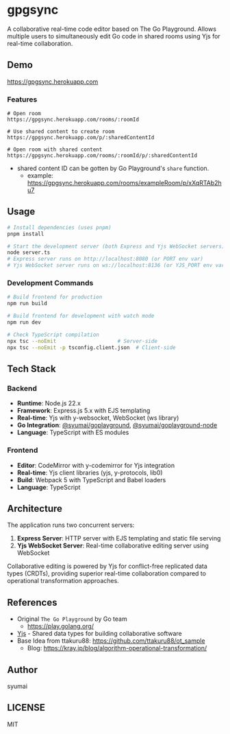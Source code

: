 # gpgsync

A collaborative real-time code editor based on The Go Playground. Allows multiple users to simultaneously edit Go code in shared rooms using Yjs for real-time collaboration.

## Demo

https://gpgsync.herokuapp.com

### Features

```console
# Open room
https://gpgsync.herokuapp.com/rooms/:roomId

# Use shared content to create room
https://gpgsync.herokuapp.com/p/:sharedContentId

# Open room with shared content
https://gpgsync.herokuapp.com/rooms/:roomId/p/:sharedContentId
```

* shared content ID can be gotten by Go Playground's `share` function.
  - example: https://gpgsync.herokuapp.com/rooms/exampleRoom/p/xXqRTAb2hu7

## Usage

```bash
# Install dependencies (uses pnpm)
pnpm install

# Start the development server (both Express and Yjs WebSocket servers)
node server.ts
# Express server runs on http://localhost:8080 (or PORT env var)
# Yjs WebSocket server runs on ws://localhost:8136 (or YJS_PORT env var)
```

### Development Commands

```bash
# Build frontend for production
npm run build

# Build frontend for development with watch mode
npm run dev

# Check TypeScript compilation
npx tsc --noEmit                    # Server-side
npx tsc --noEmit -p tsconfig.client.json  # Client-side
```

## Tech Stack

### Backend
* **Runtime**: Node.js 22.x
* **Framework**: Express.js 5.x with EJS templating
* **Real-time**: Yjs with y-websocket, WebSocket (ws library)
* **Go Integration**: [@syumai/goplayground](https://github.com/syumai/goplayground-js), [@syumai/goplayground-node](https://www.npmjs.com/package/@syumai/goplayground-node)
* **Language**: TypeScript with ES modules

### Frontend
* **Editor**: CodeMirror with y-codemirror for Yjs integration
* **Real-time**: Yjs client libraries (yjs, y-protocols, lib0)
* **Build**: Webpack 5 with TypeScript and Babel loaders
* **Language**: TypeScript

## Architecture

The application runs two concurrent servers:

1. **Express Server**: HTTP server with EJS templating and static file serving
2. **Yjs WebSocket Server**: Real-time collaborative editing server using WebSocket

Collaborative editing is powered by Yjs for conflict-free replicated data types (CRDTs), providing superior real-time collaboration compared to operational transformation approaches.

## References

* Original `The Go Playground` by Go team
  - https://play.golang.org/
* [Yjs](https://github.com/yjs/yjs) - Shared data types for building collaborative software
* Base Idea from ttakuru88: https://github.com/ttakuru88/ot_sample
  - Blog: https://kray.jp/blog/algorithm-operational-transformation/

## Author

syumai

## LICENSE

MIT
